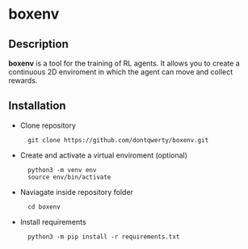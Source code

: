 # boxenv

## Description
__boxenv__ is a tool for the training of RL agents. It allows you to create a continuous 2D enviroment in which the agent can move and collect rewards.

## Installation
- Clone repository

        git clone https://github.com/dontqwerty/boxenv.git

- Create and activate a virtual enviroment (optional)

        python3 -m venv env
        source env/bin/activate

- Naviagate inside repository folder

        cd boxenv

- Install requirements

        python3 -m pip install -r requirements.txt

